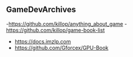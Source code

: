 ## GameDevArchives
-https://github.com/killop/anything_about_game
-https://github.com/killop/game-book-list
- https://docs.imzlp.com
- https://github.com/Gforcex/GPU-Book
